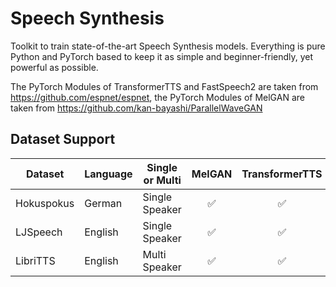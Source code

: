 # Speech Synthesis

Toolkit to train state-of-the-art Speech Synthesis models. Everything is pure Python and PyTorch based to keep it as simple and beginner-friendly, yet powerful as possible.

The PyTorch Modules of TransformerTTS and FastSpeech2 are taken from https://github.com/espnet/espnet, the PyTorch Modules of MelGAN are taken from https://github.com/kan-bayashi/ParallelWaveGAN

## Dataset Support

| Dataset      | Language  | Single or Multi     | MelGAN | TransformerTTS | FastSpeech2 | 
| -------------|-----------|---------------------| :-----:|:--------------:|:-----------:|
| Hokuspokus   | German    | Single Speaker      | ✅     | ✅            | ✅          |
| LJSpeech     | English   | Single Speaker      | ✅     | ✅            | ✅          |
| LibriTTS     | English   | Multi Speaker       | ✅     | ✅            | ✅          |
